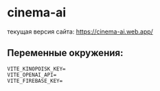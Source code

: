 # cinema-ai

текущая версия сайта: https://cinema-ai.web.app/

## Переменные окружения:

```
VITE_KINOPOISK_KEY=
VITE_OPENAI_API=
VITE_FIREBASE_KEY=
```

